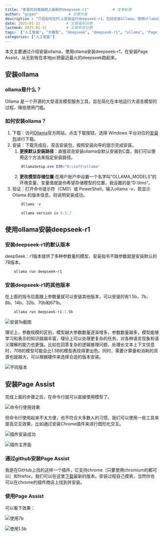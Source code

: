 ```yaml
---
title: "家里的旧电脑跑上最新的deepseek-r1"           # 文章标题
author: "gcgan"              # 文章作者
description : "介绍如何在PC上安装运行deepseek-r1，包括安装ollama，使用ollama安装deepseek-r1，安装Page Assist，通过Page Assist使用deepseek-r1"    # 文章描述信息
date: 2025-01-31            # 文章编写日期
lastmod: 2025-01-31         # 文章修改日期
tags:  ["人工智能", "大模型", "deepseek", "deepseek-r1", "ollama", "Page Assist"]
categories: ["人工智能"]
---
```


本文主要通过介绍安装ollama，使用ollama安装deepseek-r1，在安装Page Assist，从无到有在本地pc把最近最火的deepseek跑起来。

## 安装ollama
### ollama是什么？
Ollama 是一个开源的大型语言模型服务工具，旨在简化在本地运行大语言模型的过程，降低使用门槛。
### 如何安装ollama？
1. 下载：访问[Ollama](https://ollama.com/)官方网站，点击下载按钮，选择 Windows 平台对应的[安装包](https://ollama.com/download/OllamaSetup.exe)进行下载。
2. 安装：下载完成后，双击安装包，按照安装向导的提示完成安装。
    1. **更换默认安装路径**：直接双击安装ollama会默认安装到C盘，我们可以使用这个方法来指定安装路径。
    ```powershell
        OllamaSetup.exe DIR="D:\soft\ollama"
    ```
    2. **更改模型存储位置**:在用户账户中设置一个名字叫“OLLAMA_MODELS”的环境变量，变量值就是你希望存储模型的位置，我设置的是“D:\llms”。
3. 验证：打开命令提示符（CMD）或 PowerShell，输入ollama -v，若显示 Ollama 的版本信息，则说明安装成功。
    ```powershell
        Ollama -v
    ```
    ```powershell
        ollama version is 0.5.7
    ```
## 使用ollama安装deepseek-r1
### 安装deepseek-r1的默认版本
deepSeek：r1版本提供了多种参数量的模型，安装指令不跟参数就是安装默认的7B版本。
```powershell
    ollama run deepseek-r1
```
### 安装deepseek-r1的其他版本
在上面的指令后面跟上参数量就可以安装其他版本，可以安装的有1.5b、7b、8b、14b、32b、70b和671b。
```powershell
    ollama run deepseek-r1:1.5b
```

![安装1b截图](/images/deepseek/1.5b.png)

理论上，参数规模的区别，模型越大参数数量逐渐增多，参数数量越多，模型能够学习和表示的知识就越丰富，理论上可以处理更复杂的任务，对各种语言现象和语义理解的能力也更强。比如在回答复杂的逻辑推理问题、处理长文本上下文信息时，70B的模型可能会比1.5B的模型表现得更出色。同时，需要计算量和消耗的资源也就越大，可以根据硬件来选择合适的版本安装。

![不同版本](/images/deepseek/deep.png)

## 安装Page Assist
完成上面的步骤之后，在命令行就可以直接使用模型了。

![命令行使用效果](/images/deepseek/shell.png)

但命令行使用起来不太方便，也不符合大多数人的习惯。我们可以使用一些工具来提高交互效果，比如通过安装Chrome插件来进行图形化交互。

![插件安装成功](/images/deepseek/pa.png)

![插件主界面](/images/deepseek/pa-m.png)

### 通过github安装Page Assist
我是在GitHub上找的这样一个插件，它支持chrome（只要使用chromium的都可以）和firefox，我们可以在这里[下载](https://github.com/n4ze3m/page-assist/releases/tag/v1.4.4)最新的版本。安装过程自己摸索，当然你也可以在chrome的插件商店上找到并安装。
### 使用Page Assist
可以看下效果：

![使用7b](/images/deepseek/7B-1.png)

![使用1.5b](/images/deepseek/1B-1.png)
